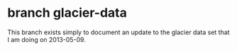 branch glacier-data
===================

This branch exists simply to document an update to the glacier data
set that I am doing on 2013-05-09.

